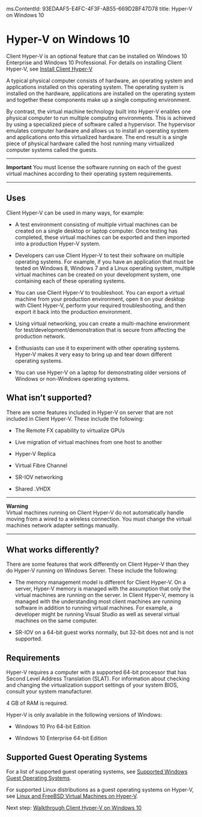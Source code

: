 ms.ContentId: 93EDAAF5-E4FC-4F3F-AB55-669D2BF47D78 
title: Hyper-V on Windows 10

# Hyper-V on Windows 10 # 
 
Client Hyper-V is an optional feature that can be installed on Windows 10 Enterprise and Windows 10 Professional. For details on installing Client Hyper-V, see [Install Client Hyper-V](..\quick_start\step3.md) 

A typical physical computer consists of hardware, an operating system and applications installed on this operating system. The operating system is installed on the hardware, applications are installed on the operating system and together these components make up a single computing environment.

By contrast, the virtual machine technology built into Hyper-V enables one physical computer to run multiple computing environments. This is achieved by using a specialized piece of software called a hypervisor. The hypervisor emulates computer hardware and allows us to install an operating system and applications onto this virtualized hardware. The end result is a single piece of physical hardware called the host running many virtualized computer systems called the guests. 


----------
**Important** 
You must license the software running on each of the guest virtual machines according to their operating system requirements.

-----------

## Uses ##
Client Hyper-V can be used in many ways, for example:

- A test environment consisting of multiple virtual machines can be created on a single desktop or laptop computer. Once testing has completed, these virtual machines can be exported and then imported into a production Hyper-V system.

- Developers can use Client Hyper-V to test their software on multiple operating systems. For example, if you have an application that must be tested on Windows 8, Windows 7 and a Linux operating system, multiple virtual machines can be created on your development system, one containing each of these operating systems.

- You can use Client Hyper-V to troubleshoot. You can export a virtual machine from your production environment, open it on your desktop with Client Hyper-V, perform your required troubleshooting, and then export it back into the production environment. 

- Using virtual networking, you can create a multi-machine environment for test/development/demonstration that is secure from affecting the production network.

- Enthusiasts can use it to experiment with other operating systems. Hyper-V makes it very easy to bring up and tear down different operating systems.

- You can use Hyper-V on a laptop for demonstrating older versions of Windows or non-Windows operating systems. 


## What isn’t supported? ##
There are some features included in Hyper-V on server that are not included in Client Hyper-V. These include the following:

- The Remote FX capability to virtualize GPUs 

- Live migration of virtual machines from one host to another

- Hyper-V Replica

- Virtual Fibre Channel

- SR-IOV networking

- Shared .VHDX

-----
**Warning**  
Virtual machines running on Client Hyper-V do not automatically handle moving from a wired to a wireless connection. You must change the virtual machines network adapter settings manually.
 
------

## What works differently? ##
There are some features that work differently on Client Hyper-V than they do Hyper-V running on Windows Server. These include the following:

- The memory management model is different for Client Hyper-V. On a server, Hyper-V memory is managed with the assumption that only the virtual machines are running on the server. In Client Hyper-V, memory is managed with the understanding most client machines are running software in addition to running virtual machines. For example, a developer might be running Visual Studio as well as several virtual machines on the same computer.

- SR-IOV on a 64-bit guest works normally, but 32-bit does not and is not supported.


## Requirements ## 
Hyper-V requires a computer with a supported 64-bit processor that has Second Level Address Translation (SLAT). For information about checking and changing the virtualization support settings of your system BIOS, consult your system manufacturer.

4 GB of RAM is required. 

Hyper-V is only available in the following versions of Windows:

- Windows 10 Pro 64-bit Edition

- Windows 10 Enterprise 64-bit Edition


## Supported Guest Operating Systems ##
For a list of supported guest operating systems, see [Supported Windows Guest Operating Systems](supported_guest_os.md). 

For supported Linux distributions as a guest operating systems on Hyper-V, see [Linux and FreeBSD Virtual Machines on Hyper-V](https://technet.microsoft.com/library/dn531030.aspx).


Next step: [Walkthrough Client Hyper-V on Windows 10](..\quick_start\walkthrough.md) 

